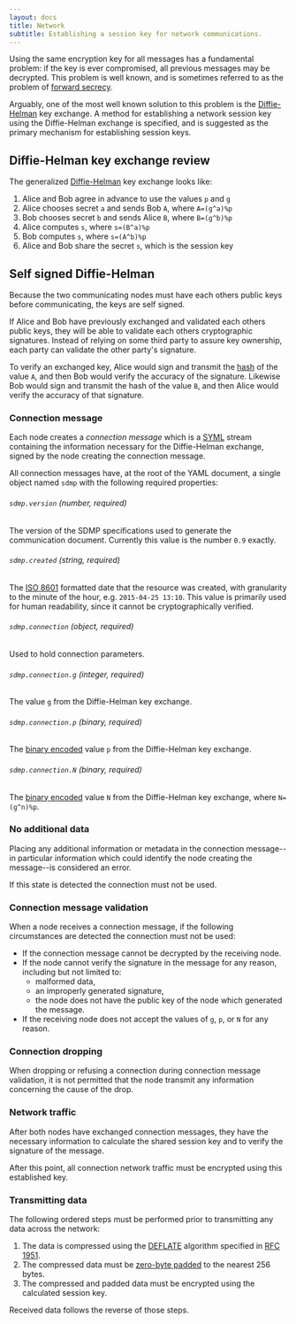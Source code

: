 ```yaml
---
layout: docs
title: Network
subtitle: Establishing a session key for network communications.
---
```



Using the same encryption key for all messages has a fundamental problem: if the key
is ever compromised, all previous messages may be decrypted. This problem is well
known, and is sometimes referred to as the problem of [forward secrecy][w_forward].

Arguably, one of the most well known solution to this problem is the [Diffie-Helman][w_diffiehelman]
key exchange. A method for establishing a network session key using the Diffie-Helman exchange
is specified, and is suggested as the primary mechanism for establishing session keys.

## Diffie-Helman key exchange review

The generalized [Diffie-Helman][w_diffiehelman] key exchange looks like:

1. Alice and Bob agree in advance to use the values `p` and `g`
2. Alice chooses secret `a` and sends Bob `A`, where `A=(g^a)%p`
3. Bob chooses secret `b` and sends Alice `B`, where `B=(g^b)%p`
4. Alice computes `s`, where `s=(B^a)%p`
5. Bob computes `s`, where `s=(A^b)%p`
6. Alice and Bob share the secret `s`, which is the session key

## Self signed Diffie-Helman

Because the two communicating nodes must have each others public keys before
communicating, the keys are self signed.

If Alice and Bob have previously exchanged and validated each others public keys, they
will be able to validate each others cryptographic signatures. Instead of relying on
some third party to assure key ownership, each party can validate the other party's
signature.

To verify an exchanged key, Alice would sign and transmit the [hash](../cryptography) of
the value `A`, and then Bob would verify the accuracy of the signature. Likewise Bob would
sign and transmit the hash of the value `B`, and then Alice would verify the accuracy
of that signature.

### Connection message

Each node creates a *connection message* which is a [SYML][syml] stream containing
the information necessary for the Diffie-Helman exchange, signed by the node
creating the connection message.

All connection messages have, at the root of the YAML document, a single object
named `sdmp` with the following required properties:

###### `sdmp.version` *(number, required)*

The version of the SDMP specifications used to generate the communication document. Currently
this value is the number `0.9` exactly.

###### `sdmp.created` *(string, required)*

The [ISO 8601][w_iso8601] formatted date that the resource was created, with granularity to the
minute of the hour, e.g. `2015-04-25 13:10`. This value is primarily used for human readability,
since it cannot be cryptographically verified.

###### `sdmp.connection` *(object, required)*

Used to hold connection parameters.

###### `sdmp.connection.g` *(integer, required)*

The value `g` from the Diffie-Helman key exchange.

###### `sdmp.connection.p` *(binary, required)*

The [binary encoded][yaml_binary] value `p` from the Diffie-Helman key exchange.

###### `sdmp.connection.N` *(binary, required)*

The [binary encoded][yaml_binary] value `N` from the Diffie-Helman key exchange,
where `N=(g^n)%p`.

### No additional data

Placing any additional information or metadata in the connection message--in particular
information which could identify the node creating the message--is considered an error.

If this state is detected the connection must not be used.

### Connection message validation

When a node receives a connection message, if the following circumstances are detected the
connection must not be used:

* If the connection message cannot be decrypted by the receiving node.
* If the node cannot verify the signature in the message for any reason, including but not limited to:
	- malformed data,
	- an improperly generated signature,
	- the node does not have the public key of the node which generated the message.
* If the receiving node does not accept the values of `g`, `p`, or `N` for any reason.

### Connection dropping

When dropping or refusing a connection during connection message validation, it is not
permitted that the node transmit any information concerning the cause of the drop.

### Network traffic

After both nodes have exchanged connection messages, they have the necessary information to calculate
the shared session key and to verify the signature of the message.

After this point, all connection network traffic must be encrypted using this established key.

### Transmitting data

The following ordered steps must be performed prior to transmitting any data across the network:

1. The data is compressed using the [DEFLATE][deflate] algorithm specified in [RFC 1951][rfc1951].
2. The compressed data must be [zero-byte padded](../cryptography) to the nearest 256 bytes.
3. The compressed and padded data must be encrypted using the calculated session key.

Received data follows the reverse of those steps.


[w_diffiehelman]: https://en.wikipedia.org/wiki/Diffie%E2%80%93Hellman_key_exchange
[w_forward]: https://en.wikipedia.org/wiki/Forward_secrecy
[w_iso8601]: https://en.wikipedia.org/wiki/ISO_8601
[yaml_binary]: http://yaml.org/type/binary.html
[syml]: http://github.com/sdmp/signed-yaml
[deflate]: https://en.wikipedia.org/wiki/DEFLATE
[rfc1951]: https://www.ietf.org/rfc/rfc1951.txt
